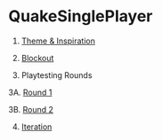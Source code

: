 # QuakeSinglePlayer

1. [Theme & Inspiration](theme.md)

2. [Blockout](Blockout.md)

3. Playtesting Rounds

  3A. [Round 1](playtest1.md)

  3B. [Round 2](playtest2.md)

4. [Iteration]()

